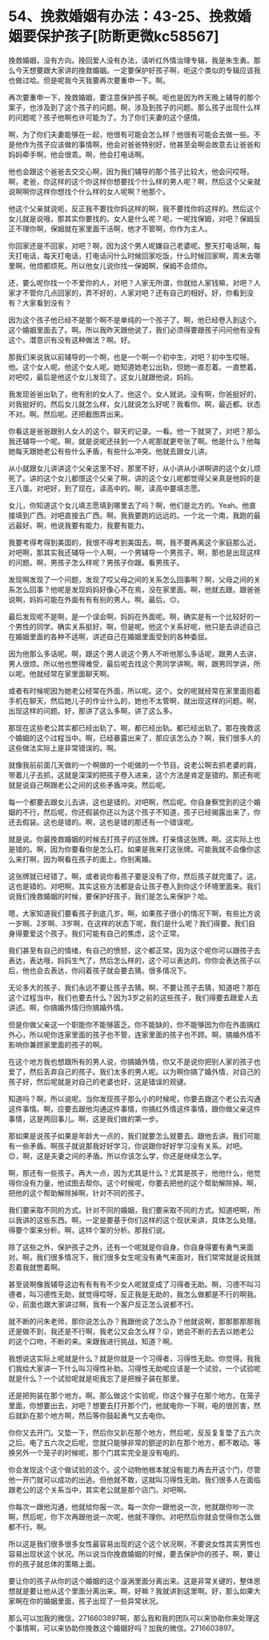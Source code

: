 # 54、挽救婚姻有办法：43-25、挽救婚姻要保护孩子[防断更微kc58567]

挽救婚姻，没有方向。挽回爱人没有办法，请听红外情治理专辑，我是朱生勇。那么今天想要跟大家讲的挽救婚姻。一定要保护好孩子啊，呃这个类似的专辑应该我也做过哈。但是呢我今天我要再次要重申一下。啊。

再次要重申一下，挽救婚姻，要注意保护孩子啊。呃也是因为昨天晚上辅导的那个案子，也涉及到了这个孩子的问题。啊，涉及到孩子的问题。那么孩子出现什么样的问题呢？孩子他啊也许可能为了。为了你们夫妻的这个感情。

啊，为了你们夫妻能够在一起，他很有可能会怎么样？他很有可能会去做一些。不是他作为孩子应该做的事情啊，他会对爸爸特别好，他甚至会啊会故意去让爸爸和妈妈牵手啊，他会很乖。啊，他会打电话啊。

他也会跟这个爸爸去交交心啊，因为我们辅导的那个孩子比较大，他会问哎呀。啊，老爸，你这样的这个你这样你想要找个什么样的男人呢？啊，然后这个父亲就说啊啊你这样你想找个什么样的女人呢啊？他那个。

他这个父亲就说呃，反正我不要找你妈这样的啊，我不要找你妈这样的。然后这个女儿就是说哦，那其实你要找的。女人是什么呢？呃，一呢找保姆，对吧？保姆反正不理你啊，保姆就在家里面干活啊，他才不管啊，你作为主人。

你回家还是不回家，对吧？啊，因为这个男人呢嫌自己老婆呢。整天打电话啊，每天打电话，每天打电话，打电话问什么时候回家吃饭，什么时候回家啊，周末去哪里啊，他烦都烦死。所以他女儿说你找一保姆啊，保姆不会烦你。

还，要么呢你找一个不爱你的人，对吧？人家无所谓，你就给人家钱嘛，对吧？人家才不管你几点回家的，弄不好的，人家对吧？还有自己的相好。好，你看到没有？大家看到没有？

因为这个孩子他已经不是那个啊不是单纯的一个孩子了。啊，他已经卷入到这个。这个婚姻里面去了。啊。所以我昨天跟他说了，我们必须得要跟孩子问问他有没有这个。潜意识有没有这种做法？啊。好。

那我们来说我以前辅导的一个啊，也是一个啊一个初中生，对吧？初中生哎呀。他。这个女人呢。他这个女人呢。她知道她老公出轨，但她一直忍着。一直憋着。对吧哎，最后是他这个女儿发现了。这女儿就跟他说，妈妈。

我发现爸爸出轨了，他有别的女人了。他这个。女人就说。没有啊，你爸挺好的，对我挺好的。然后女儿就怎么样，女儿就说怎么好呢？我看你。啊，最近都。状态不对。啊。然后呢。还把截图弄出来。

你看这是爸爸跟别人女人的这个。聊天的记录。一看。他一下就哭了，对吧？那么我还辅导一个呢。啊，就是说呢还扶到一个人呢那就更夸张了啊。他是什么？他每她每天跟她老公有些什么矛盾，有些什么冲突。他就去跟女儿讲。

从小就跟女儿讲讲这个父亲这里不好，那里不好，从小讲从小讲啊讲的这个女儿烦死了。讲的这个女儿都恨这个父亲了啊，讲的这个女儿呢都觉得父亲真是他妈的是王八蛋。对吧好，到了现在。读高中的。啊，读高中要填志愿。

女儿，你知道这个女儿填志愿填到哪里去了吗？啊，他们是北方的。Yeah。他直接填到广西。对吧直接去广西。啊，我我要跑的远远的。一个北一个南，我跑的最远最好。啊，他说我要有能力，我要有能力。

我要考得考得到美国的，我恨不得考到美国去。啊，我不要再离这个家庭那么近。对吧啊，那其实我还辅导一个人啊，一个男辅导一个男孩子。啊，那也是出现这样的问题。啊，男孩子怎么样呢？男孩子你跟。看男孩子。

发现啊发现了一个问题，发现了哎父母之间的关系怎么回事啊？啊，父母之间的关系怎么回事？他呢是发现妈妈好像心不在焉，没在家里面。啊，他就去跟。跟爸爸说啊，妈妈可能在外面有有有别的男人。啊。最后。😔。

最后发现呢不是啊，是一个误会啊，妈妈在外面呢。啊，确实是有一个比较好的一个男性的同学。确实关系挺好。啊，但是呢。他这个关系好呢，他只是去讲述自己在婚姻里面的各种不适啊，讲述自己在婚姻里面受到的各种委屈。

因为他那么多话呢。啊，跟这个男人说这个男人不听他那么多话呢，跟男人去讲，男人很烦。所以他也憋得难受，最后呢去找这个男同学讲啊。啊，跟男同学讲，所以呢。他就经常在家里面聊天啊。

或者有时候呢因为她老公经常在外面，所以呢。这个。女的呢就经常在家里面抱着手机在聊天，然后她儿子的作业什么的，她也不太管啊，就出现这样的问题。啊，出现这样的问题。好，那讲了这么多啊，讲了这么多。

那现在这些老公其实都已经出轨了。啊，都已经出轨。都已经出轨了。那在挽救这个婚姻的这个过程当中。啊，已经暴露出来了，那应该怎么办？啊，我们很多人的这些做法实际上是非常错误的。啊。

就像我前前面几天做的一个啊做的一个呃做的一个节目。说老公啊去抓老婆的肩，带着儿子去抓，这就是深深的把孩子卷入进来，这个方法是肯定是错的。那还有呢就是说自己啊跟老公之间的这些矛盾冲突。然后呢。

每一个都要去跟女儿去讲，这也是错的。对吧啊，然后呢。你自身察觉到的这个婚姻的不行，然后呢，你还假装你还以为这个孩子不知道，孩子已经揭露出来了，你还去假装。这也是错的。啊，这也是错的那还有一个错误呢。

就是说。你最挽救婚姻的时候去打孩子的这张牌。打亲情这张牌。啊。这实际上也是错的。啊，因为你要看你是怎么打。如果是我来打这张牌。可能我就不会像你这么来打啊，因为啊看在孩子的面上，你别离婚。

这张牌就已经错了。啊，或者说你看孩子要是没有了你，然后孩子就完蛋了。这。这也是错的。对吧啊，其实这些方法都是会让孩子卷入到你这个环境里面来。我们说我们挽救婚姻的时候，要保护好孩子，我们是怎么来保护？哈。

嗯，大家知道我们要看孩子到底几岁。啊，如果孩子很小的情况下啊，有些比方说一岁啊、2岁啊、3岁啊，在这样的状态下呢，我们是什么呢？我们得要。我们自身得要爱这个孩子。我们可能有自己的焦虑，这个正常。

我们甚至有自己的情绪，有自己的愤怒，这个都正常。因为这个呢你可以跟孩子去表达，表达哦，妈妈生气了，然后怎么样的，这个可以表达的。你你会表达孩子以后，他也会去表达，你闷着孩子就会要去猜。很多情况下。

无论多大的孩子，我们永远不要让孩子去猜。啊，不要让孩子去猜，知道吧？那在这个过程当中，我们也要去什么？因为3岁之前的这些孩子，我们得要去跟爱人去讲述。啊，你搞婚外情归你搞婚外情。

但是你做父亲这一个职能你不能够匮乏。你不能缺的，你不能够因为你在外面搞红外心，所以呢你连家里面的孩子也不管，连家里面的孩子也不顾。啊，搞婚外情不影响你兼顾家里面的孩子的啊。

在这个地方我也想跟所有的男人说，你搞婚外情，你又不是说你把别人家的孩子也爱了，然后丢弃自己的孩子。我们太多的男人呢。以为啊你搞了婚外情，对自己的孩子好，然后呢就是对自己的老婆也好，这是错误的观键。

知道吗？啊，所以说呢。当你发现孩子那么小的时候呢，你要去跟这个老公去沟通这件事情。啊，应要去跟他沟通这件事情，你搞红外情这件事情，跟你做父亲这件事情，这是两回事儿。啊，这是我们做的第一步。

那如果是说孩子如果是年龄大一点的，我们就要怎么就要去。跟他去讲。我们可能有一些矛盾。啊孩子就说那我好好学习，你说跟你好好学习没有关系。对吧。😊，啊，这是夫妻之间的矛盾。所以你该怎么学，你还是继续怎么学。

啊，那还有一些孩子。再大一点，因为尤其是什么？尤其是孩子，他他什么，他觉得你没有力量，他试图去帮你。这个时候呢，你要去把他的这个帮助解除掉。啊，把他的这个帮助解除掉啊，针对不同的孩子。

我们要采取不同的方式。针对不同的婚姻，我们要采取不同的方式。知道吧啊，所以我讲的这些东西。啊，一定是要基于你们这样的这个现状来讲，具体怎么处理。得要个案来分析。啊，这样个案的分析。那我们说。

除了这些之外，保护孩子之外，还有一个呢就是你自身。你自身得要有勇气来面对。啊，我们很多情况下，我们很多女生呢没有勇气来面对，我们常常就是说我就忍着我就憋着啊。

甚至说啊像我辅导这边有有有有不少女人呢就变成了习得者无助。啊，习德不叫习德者，叫习德性无助，就觉得哎呀，反正我是无助的，我怎么做都是不行的啊我。😮，前面也跟大家讲过啊，我有一个客户反正怎么说都不行。

就不断的问朱老师，那你说怎么办？我跟他说了怎么办？他就说啊，那那那那那我还是做不到，我还是不行啊，我老公又会怎么样？😮，她会不断的去去以她老公的这个口吻，不断的来。来跟我进行挑战，知道？啊。

我想说这实际上呢就是什么？就是你就是一个习得者，习得性无助。你觉得。我我们我给大家讲一下什么叫习得性补助。习得性无助呢应该是一个试验，一个试验呢就是什么？一个试验呢就是呃我忘了是把猴子装在那里。

还是把狗装在那个地方。啊。那么做这个实验呢，你这个猴子在那个地方。在笼子里面，你想要出去，对吧？想要去打开那个门，他就电你一下啊，电的很厉害，然后就趴在那个地方啊，然后等你鼓起勇气又去电你。

你你又去开门。又垫一下，然后你又趴在那个地方，然后呢，反反复复垫了五六次之后。电了五六次之后呢，您就只能够非常的颤逆的趴在那个地方，都不敢动。等换另外一个笼子的时候呢，那个门其实完全是没有电的。

你会发现这个这个做试验的这个。这个动物他根本就没有能力再去开这个门，尽管他一开门就可以成功的出逃。但他就不敢，这就叫习得性无助。我们很多人在面临跟老公的这个关系当中，其实老公就是那个店门。对吧啊。

你每次一跟他沟通，他就给你报一次。每一次你一跟他说一次，他就跟你吵一次啊，然后呢，你下次再跟他说一次呢，他就不理你。对吧然后你就会觉得你怎么做都不行。啊。

所以这是我们很多很多女性最容易出现的这个这个状况啊，不要说女性其实男性也容易出现状这个状况。所以说当你挽救婚姻的时候，要去保护你的孩子。啊，要让你的孩子就总体的策略上面。

要让你的孩子从你的这个婚姻的这个漩涡里面分离出来。这是非常关键的，整体思想就是要让他从这个里面分离出来。啊，好嘛？我就讲到这里啊。好，那么如果大家啊在你的婚姻里面，孩子出现了一些异常状况。

那么可以加我的微信，2716603897啊，那么我和我的团队可以来协助你来处理这个事情啊，可以来协助你挽救这个婚姻好吗？加我的微信。2716603897。

